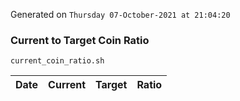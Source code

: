 Generated on `Thursday 07-October-2021 at 21:04:20`

### Current to Target Coin Ratio
`current_coin_ratio.sh`

Date|Current|Target|Ratio
---|---|---|---
